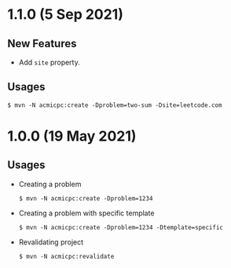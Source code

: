 # 1.1.0 (5 Sep 2021)

## New Features
- Add `site` property.

## Usages
```
$ mvn -N acmicpc:create -Dproblem=two-sum -Dsite=leetcode.com
```

# 1.0.0 (19 May 2021)

## Usages
- Creating a problem
  ```
  $ mvn -N acmicpc:create -Dproblem=1234 
  ```
- Creating a problem with specific template
  ```
  $ mvn -N acmicpc:create -Dproblem=1234 -Dtemplate=specific
  ```
- Revalidating project
  ```
  $ mvn -N acmicpc:revalidate
  ```